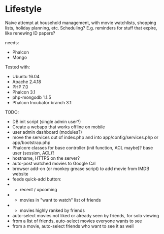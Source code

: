 Lifestyle
=========

Naive attempt at household management, with movie watchlists,
shopping lists, holiday planning, etc.
Scheduling? E.g. reminders for stuff that expire, like renewing ID papers?

needs:
- Phalcon
- Mongo

Tested with:
- Ubuntu 16.04
- Apache 2.4.18
- PHP 7.0
- Phalcon 3.1
- php-mongodb 1.1.5
- Phalcon Incubator branch 3.1

TODO:
- DB init script (single admin user?)
- Create a webapp that works offline on mobile
- user admin dashboard (modules?)
- move the services out of index.php and into app/config/services.php or app/bootstrap.php
- Phalcore classes for base controller (init function, ACL maybe)? base user (session, ACL)?
- hostname, HTTPS on the server?
- auto-post watched movies to Google Cal
- browser add-on (or monkey grease script) to add movie from IMDB website
- feeds quick-add button:
- - recent / upcoming
- - movies in "want to watch" list of friends
- - movies highly ranked by friends
- auto-select movies not liked or already seen by friends, for solo viewing
- from a list of friends, auto-select movies everyone wants to see
- from a movie, auto-select friends who want to see it as well

